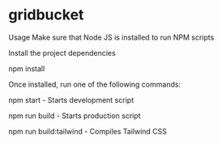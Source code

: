 # gridbucket

Usage
Make sure that Node JS is installed to run NPM scripts

Install the project dependencies

npm install

Once installed, run one of the following commands:

npm start                                 - Starts development script

npm run build                             - Starts production script

npm run build:tailwind                    - Compiles Tailwind CSS
